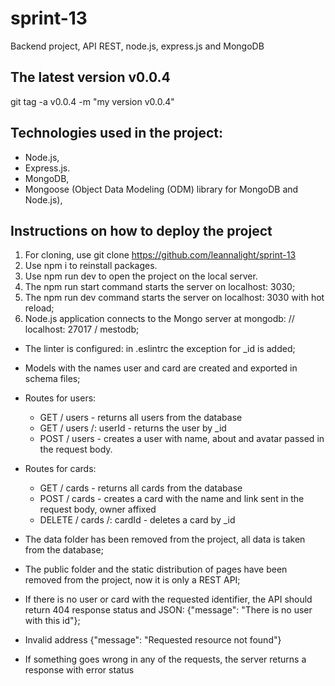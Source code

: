 # sprint-13

Backend project, API REST, node.js, express.js and MongoDB

## The latest version v0.0.4

git tag -a v0.0.4 -m "my version v0.0.4"

## Technologies used in the project:

- Node.js,
- Express.js.
- MongoDB,
- Mongoose (Object Data Modeling (ODM) library for MongoDB and Node.js),

## Instructions on how to deploy the project

1. For cloning, use git clone https://github.com/leannalight/sprint-13
2. Use npm i to reinstall packages.
3. Use npm run dev to open the project on the local server.
4. The npm run start command starts the server on localhost: 3030;
5. The npm run dev command starts the server on localhost: 3030 with hot reload;
6. Node.js application connects to the Mongo server at mongodb: // localhost: 27017 / mestodb;

- The linter is configured: in .eslintrc the exception for _id is added;
- Models with the names user and card are created and exported in schema files;

- Routes for users:
  - GET / users - returns all users from the database
  - GET / users /: userId - returns the user by _id
  - POST / users - creates a user with name, about and avatar passed in the request body.
- Routes for cards:
  - GET / cards - returns all cards from the database
  - POST / cards - creates a card with the name and link sent in the request body, owner affixed
  - DELETE / cards /: cardId - deletes a card by _id

- The data folder has been removed from the project, all data is taken from the database;
- The public folder and the static distribution of pages have been removed from the project, now it is only a REST API;
- If there is no user or card with the requested identifier, the API should return 404 response status and JSON: {"message": "There is no user with this id"};
- Invalid address {"message": "Requested resource not found"}
- If something goes wrong in any of the requests, the server returns a response with error status


